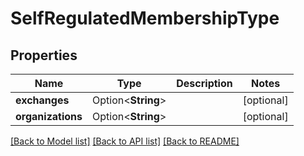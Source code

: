 # SelfRegulatedMembershipType

## Properties

Name | Type | Description | Notes
------------ | ------------- | ------------- | -------------
**exchanges** | Option<**String**> |  | [optional]
**organizations** | Option<**String**> |  | [optional]

[[Back to Model list]](../README.md#documentation-for-models) [[Back to API list]](../README.md#documentation-for-api-endpoints) [[Back to README]](../README.md)


